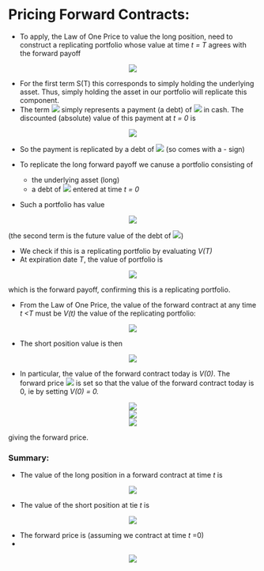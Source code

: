 # Pricing Forward Contracts:
- To apply, the Law of One Price to value the long position, need to construct a replicating portfolio whose value at time _t = T_ agrees with the forward payoff

<p align="center">
<img src="https://render.githubusercontent.com/render/math?math=S(T) - K_T">
</p>

- For the first term S(T) this corresponds to simply holding the underlying asset. Thus, simply holding the asset in our portfolio will replicate this component.
- The term <img src="https://render.githubusercontent.com/render/math?math=-K_T"> simply represents a payment (a debt) of <img src="https://render.githubusercontent.com/render/math?math=K_T"> in cash. The discounted (absolute) value of this payment at _t = 0_ is

<p align="center">
<img src="https://render.githubusercontent.com/render/math?math=e^{-rT}K_T">
</p>

- So the payment is replicated by a debt of <img src="https://render.githubusercontent.com/render/math?math=e^{-rT}K_T"> (so comes with a - sign)
- To replicate the long forward payoff we canuse a portfolio consisting of 
  - the underlying asset (long)
  - a debt of <img src="https://render.githubusercontent.com/render/math?math=e^{-rT}K_T"> entered at time _t = 0_

- Such a portfolio has value

<p align="center">
<img src="https://render.githubusercontent.com/render/math?math=V(t) = S(t) - e^{rt} e^{-rT}K_T = S(t) - e^{-r(T-t)}K_T">
</p>
  
  (the second term is the future value of the debt of <img src="https://render.githubusercontent.com/render/math?math=e^{-rT}K_T">)

- We check if this is a replicating portfolio by evaluating _V(T)_
- At expiration date _T_, the value of portfolio is

<p align="center">
<img src="https://render.githubusercontent.com/render/math?math=V(t) = S(t) - e^{-r(T-T)}K_T = S(T) - K_T">
</p>

  which is the forward payoff, confirming this is a replicating portfolio.
- From the Law of One Price, the value of the forward contract at any time _t <T_ must be _V(t)_ the value of the replicating portfolio:

<p align="center">
<img src="https://render.githubusercontent.com/render/math?math=V(t) = S(t) - e^{-r(T-t)}K_T">
</p>

- The short position value is then

<p align="center">
<img src="https://render.githubusercontent.com/render/math?math=-V(t) = e^{-r(T-t)}K_T - S(T)">
</p>

- In particular, the value of the forward contract today is _V(0)_. The forward price <img src="https://render.githubusercontent.com/render/math?math=K_{\tau}"> is set so that the value of the forward contract today is 0, ie by setting _V(0) = 0._

<p align="center">
<img src="https://render.githubusercontent.com/render/math?math=V(0) = S(0) - e^{-r(T-0)}K_T = 0"><br>
  <img src="https://render.githubusercontent.com/render/math?math=S(0) = e^{-rT}K_T"><br>
  <img src="https://render.githubusercontent.com/render/math?math=K_T = e^{rT}S(0)"><br>
</p>

  giving the forward price.
  
### Summary:
- The value of the long position in a forward contract at time _t_ is

<p align="center">
<img src="https://render.githubusercontent.com/render/math?math=V(t) = S(t) - e^{-r(T-t)}K_T">
</p>

- The value of the short position at tie _t_ is

<p align="center">
<img src="https://render.githubusercontent.com/render/math?math=-V(t) = e^{-r(T-t)}K_T - S(T)">
</p>

- The forward price is (assuming we contract at time _t_ =0)
- 
<p align="center">
 <img src="https://render.githubusercontent.com/render/math?math=K_T = e^{rT}S(0)"><br>
</p>

